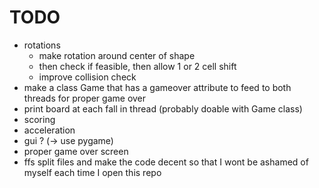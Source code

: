 # TODO
* rotations
    * make rotation around center of shape
    * then check if feasible, then allow 1 or 2 cell shift
    * improve collision check
* make a class Game that has a gameover attribute to feed to both threads for proper game over
* print board at each fall in thread (probably doable with Game class)
* scoring
* acceleration
* gui ? (-> use pygame)
* proper game over screen
* ffs split files and make the code decent so that I wont be ashamed of myself each time I open this repo
